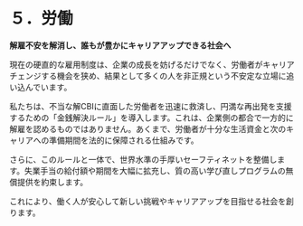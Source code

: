 # ５．労働

**解雇不安を解消し、誰もが豊かにキャリアアップできる社会へ**

現在の硬直的な雇用制度は、企業の成長を妨げるだけでなく、労働者がキャリアチェンジする機会を狭め、結果として多くの人を非正規という不安定な立場に追い込んでいます。

私たちは、不当な解CBIに直面した労働者を迅速に救済し、円満な再出発を支援するための「金銭解決ルール」を導入します。これは、企業側の都合で一方的に解雇を認めるものではありません。あくまで、労働者が十分な生活資金と次のキャリアへの準備期間を法的に保障される仕組みです。

さらに、このルールと一体で、世界水準の手厚いセーフティネットを整備します。失業手当の給付額や期間を大幅に拡充し、質の高い学び直しプログラムの無償提供を約束します。

これにより、働く人が安心して新しい挑戦やキャリアアップを目指せる社会を創ります。